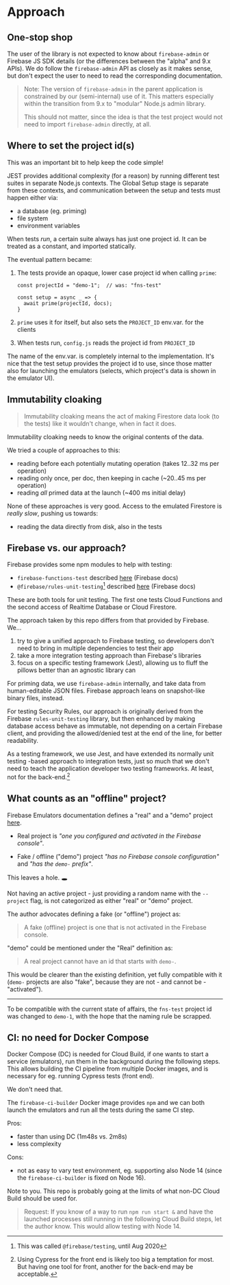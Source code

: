 # Approach

## One-stop shop

The user of the library is not expected to know about `firebase-admin` or Firebase JS SDK details (or the differences between the "alpha" and 9.x APIs). We do follow the `firebase-admin` API as closely as it makes sense, but don't expect the user to need to read the corresponding documentation.

>Note: The version of `firebase-admin` in the parent application is constrained by our (semi-internal) use of it. This matters especially within the transition from 9.x to "modular" Node.js admin library.
>
>This should not matter, since the idea is that the test project would not need to import `firebase-admin` directly, at all.


<!-- phasing out...
## Where to prime the data

This is very self-evident, in hindsight.

During development, functions test data was primed *at the launch of the emulator*. 

Now, tests themselves prime the data as part of their setup. This means:

- running tests is consistent - they always have the same initial dataset
- one can change the dataset (this happens rarely, but..) and not need to restart the emulators

You probably should stick with this setup.
-->

## Where to set the project id(s)

This was an important bit to help keep the code simple!

JEST provides additional complexity (for a reason) by running different test suites in separate Node.js contexts. The Global Setup stage is separate from these contexts, and communication between the setup and tests must happen either via:

- a database (eg. priming)
- file system
- environment variables

When tests *run*, a certain suite always has just one project id. It can be treated as a constant, and imported statically.

The eventual pattern became:

1. The tests provide an opaque, lower case project id when calling `prime`:

   ```
   const projectId = "demo-1";  // was: "fns-test"
   
   const setup = async _ => {
     await prime(projectId, docs);
   }
   ```

2. `prime` uses it for itself, but also sets the `PROJECT_ID` env.var. for the clients
3. When tests run, `config.js` reads the project id from `PROJECT_ID`

The name of the env.var. is completely internal to the implementation. It's nice that the test setup provides the project id to use, since those matter also for launching the emulators (selects, which project's data is shown in the emulator UI).


## Immutability cloaking

>Immutability cloaking means the act of making Firestore data look (to the tests) like it wouldn't change, when in fact it does.

Immutability cloaking needs to know the original contents of the data.

We tried a couple of approaches to this:

- reading before each potentially mutating operation (takes 12..32 ms per operation)
- reading only once, per doc, then keeping in cache (~20..45 ms per operation) <!-- no idea why the timing is different than above -->
- reading *all* primed data at the launch (~400 ms initial delay)

None of these approaches is very good. Access to the emulated Firestore is *really slow*, pushing us towards:

- reading the data directly from disk, also in the tests


## Firebase vs. our approach?

Firebase provides some npm modules to help with testing:

- `firebase-functions-test` described [here](https://firebase.google.com/docs/functions/unit-testing) (Firebase docs)
- `@firebase/rules-unit-testing`[^1] described [here](https://firebase.google.com/docs/rules/unit-tests) (Firebase docs)

[^1]: This was called `@firebase/testing`, until Aug 2020

These are both tools for unit testing. The first one tests Cloud Functions and the second access of Realtime Database or Cloud Firestore.

The approach taken by this repo differs from that provided by Firebase. We...

1. try to give a unified approach to Firebase testing, so developers don't need to bring in multiple dependencies to test their app
2. take a more integration testing approach than Firebase's libraries 
3. focus on a specific testing framework (Jest), allowing us to fluff the pillows better than an agnostic library can

For priming data, we use `firebase-admin` internally, and take data from human-editable JSON files. Firebase approach leans on snapshot-like binary files, instead.

For testing Security Rules, our approach is originally derived from the Firebase `rules-unit-testing` library, but then enhanced by making database access behave as immutable, not depending on a certain Firebase client, and providing the allowed/denied test at the end of the line, for better readability.

As a testing framework, we use Jest, and have extended its normally unit testing -based approach to integration tests, just so much that we don't need to teach the application developer two testing frameworks. At least, not for the back-end.[^2]

[^2]: Using Cypress for the front end is likely too big a temptation for most. But having one tool for front, another for the back-end may be acceptable.


## What counts as an "offline" project?

Firebase Emulators documentation defines a "real" and a "demo" project [here](https://firebase.google.cn/docs/emulator-suite/connect_functions?hl=en&%3Bauthuser=3&authuser=3#choose_a_firebase_project).

- Real project is *"one you configured and activated in the Firebase console"*.

- Fake / offline ("demo") project *"has no Firebase console configuration"* and *"has the `demo-` prefix"*.

This leaves a hole. 🕳 

Not having an active project - just providing a random name with the `--project` flag, is not categorized as either "real" or "demo" project.

The author advocates defining a fake (or "offline") project as:

>A fake (offline) project is one that is not activated in the Firebase console.

"demo" could be mentioned under the "Real" definition as:

>A real project cannot have an id that starts with `demo-`.

This would be clearer than the existing definition, yet fully compatible with it (`demo-` projects are also "fake", because they are not - and cannot be - "activated").

---

To be compatible with the current state of affairs, the `fns-test` project id was changed to `demo-1`, with the hope that the naming rule be scrapped.


## CI: no need for Docker Compose

Docker Compose (DC) is needed for Cloud Build, if one wants to start a service (emulators), run them in the background during the following steps. This allows building the CI pipeline from multiple Docker images, and is necessary for eg. running Cypress tests (front end).

We don't need that.

The `firebase-ci-builder` Docker image provides `npm` and we can both launch the emulators and run all the tests during the same CI step.

Pros:

- faster than using DC (1m48s vs. 2m8s)
- less complexity

Cons:

- not as easy to vary test environment, eg. supporting also Node 14 (since the `firebase-ci-builder` is fixed on Node 16).

Note to you. This repo is probably going at the limits of what non-DC Cloud Build should be used for.

>Request: If you know of a way to run `npm run start &` and have the launched processes still running in the following Cloud Build steps, let the author know. This would allow testing with Node 14.
